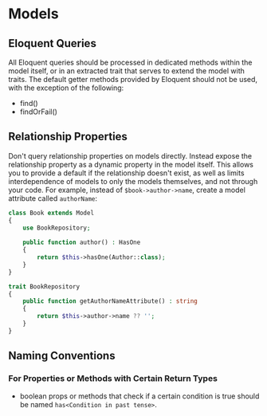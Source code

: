 # Models

## Eloquent Queries
All Eloquent queries should be processed in dedicated methods within the model itself,
 or in an extracted trait that serves to extend the model with traits. The default
 getter methods provided by Eloquent should not be used, with the exception of the following:
  - find()
  - findOrFail()

## Relationship Properties
Don't query relationship properties on models directly. Instead expose the relationship property as a dynamic property in the model itself. This allows you to provide a default if the relationship doesn't exist, as well as limits interdependence of models to only the models themselves, and not through your code. For example, instead of `$book->author->name`, create a model attribute called `authorName`:

```php
class Book extends Model
{
    use BookRepository;
    
    public function author() : HasOne
    {
        return $this->hasOne(Author::class);
    }
}

trait BookRepository
{
    public function getAuthorNameAttribute() : string
    {
        return $this->author->name ?? '';
    }
}
```

## Naming Conventions
### For Properties or Methods with Certain Return Types
- boolean props or methods that check if a certain condition is true should be named `has<Condition in past tense>`.
